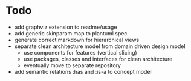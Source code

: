 Todo
====

* add graphviz extension to readme/usage
* add generic skinparam map to plantuml spec
* generate correct markdown for hierarchical views
* separate clean architecture model from domain driven design model
  * use components for features (vertical slicing)
  * use packages, classes and interfaces for clean architecture
  * eventually move to separate repository
* add semantic relations :has and :is-a to concept model


